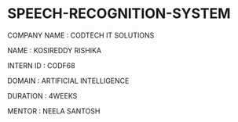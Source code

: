 # SPEECH-RECOGNITION-SYSTEM

COMPANY NAME : CODTECH IT SOLUTIONS

NAME : KOSIREDDY RISHIKA

INTERN ID : CODF68

DOMAIN : ARTIFICIAL INTELLIGENCE

DURATION : 4WEEKS

MENTOR : NEELA SANTOSH

